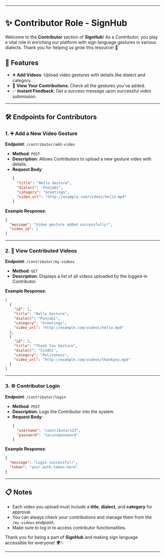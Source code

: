 

---

# ✨ Contributor Role - SignHub  

Welcome to the **Contributor** section of **SignHub**! As a Contributor, you play a vital role in enriching our platform with sign language gestures in various dialects. Thank you for helping us grow this resource! 🙌  

## 🌟 Features  

- ➕ **Add Videos**: Upload video gestures with details like dialect and category.  
- 📂 **View Your Contributions**: Check all the gestures you've added.  
- ✅ **Instant Feedback**: Get a success message upon successful video submission.  

---

## 🛠️ Endpoints for Contributors  

### 1. ➕ **Add a New Video Gesture**  
**Endpoint**: `/contributor/add-video`  
- **Method**: `POST`  
- **Description**: Allows Contributors to upload a new gesture video with details.  
- **Request Body**:  
  ```json  
  {  
    "title": "Hello Gesture",  
    "dialect": "Punjabi",  
    "category": "Greetings",  
    "video_url": "http://example.com/videos/hello.mp4"  
  }  
  ```  

**Example Response**:  
```json  
{  
  "message": "Video gesture added successfully!",  
  "video_id": 1  
}  
```

---

### 2. 📂 **View Contributed Videos**  
**Endpoint**: `/contributor/my-videos`  
- **Method**: `GET`  
- **Description**: Displays a list of all videos uploaded by the logged-in Contributor.  

**Example Response**:  
```json  
[  
  {  
    "id": 1,  
    "title": "Hello Gesture",  
    "dialect": "Punjabi",  
    "category": "Greetings",  
    "video_url": "http://example.com/videos/hello.mp4"  
  },  
  {  
    "id": 2,  
    "title": "Thank You Gesture",  
    "dialect": "Sindhi",  
    "category": "Politeness",  
    "video_url": "http://example.com/videos/thankyou.mp4"  
  }  
]  
```

---

### 3. ⚙️ **Contributor Login**  
**Endpoint**: `/contributor/login`  
- **Method**: `POST`  
- **Description**: Logs the Contributor into the system.  
- **Request Body**:  
  ```json  
  {  
    "username": "contributor123",  
    "password": "securepassword"  
  }  
  ```  

**Example Response**:  
```json  
{  
  "message": "Login successful!",  
  "token": "your-auth-token-here"  
}  
```

---

## 📋 Notes  

- Each video you upload must include a **title**, **dialect**, and **category** for approval.  
- You can always check your contributions and manage them from the `/my-videos` endpoint.  
- Make sure to log in to access contributor functionalities.  

Thank you for being a part of **SignHub** and making sign language accessible for everyone! 🌍✨  

---



